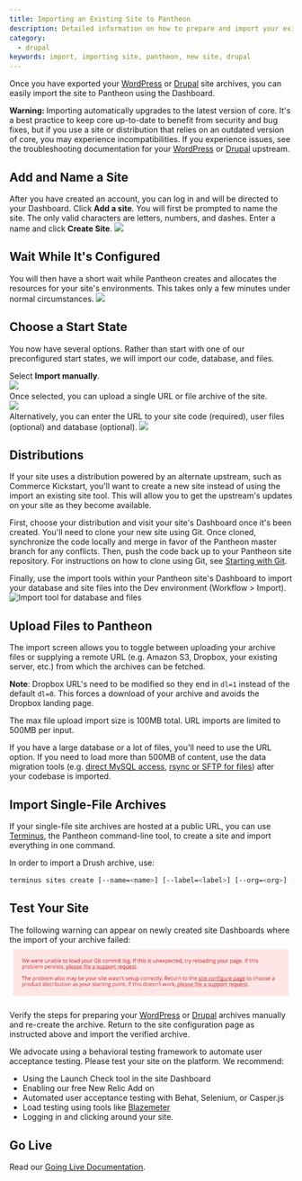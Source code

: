 ```yaml
---
title: Importing an Existing Site to Pantheon
description: Detailed information on how to prepare and import your existing Drupal or WordPress site to Pantheon.
category:
  - drupal
keywords: import, importing site, pantheon, new site, drupal
---
```

Once you have exported your [WordPress](/docs/articles/wordpress/export-an-existing-wordpress-site) or [Drupal](/docs/articles/drupal/prepare-drupal-for-export) site archives, you can easily import the site to Pantheon using the Dashboard.

<div class="alert alert-danger" role="alert"><strong>Warning: </strong>Importing automatically upgrades to the latest version of core. It's a best practice to keep core up-to-date to benefit from security and bug fixes, but if you use a site or distribution that relies on an outdated version of core, you may experience incompatibilities. If you experience issues, see the troubleshooting documentation for your <a href="https://codex.wordpress.org/Updating_WordPress#Troubleshooting">WordPress</a> or <a href="https://www.drupal.org/troubleshooting"> Drupal</a> upstream.</div>

## Add and Name a Site

After you have created an account, you can log in and will be directed to your Dashboard. Click **Add a site**. You will first be prompted to name the site. The only valid characters are letters, numbers, and dashes. Enter a name and click **Create Site**.
![](/source/docs/assets/images/desk_images/247523.png)
## Wait While It's Configured
You will then have a short wait while Pantheon creates and allocates the resources for your site's environments. This takes only a few minutes under normal circumstances.
![](/source/docs/assets/images/desk_images/247524.png)
## Choose a Start State
You now have several options. Rather than start with one of our preconfigured start states, we will import our code, database, and files.

Select **Import manually**.<br />
![](/source/docs/assets/images/desk_images/247521.png)  
Once selected, you can upload a single URL or file archive of the site.  
![](/source/docs/assets/images/desk_images/259156.png)  
Alternatively, you can enter the URL to your site code (required), user files (optional) and database (optional).
![](/source/docs/assets/images/desk_images/247522.png)

## Distributions

If your site uses a distribution powered by an alternate upstream, such as Commerce Kickstart, you'll want to create a new site instead of using the import an existing site tool. This will allow you to get the upstream's updates on your site as they become available.

First, choose your distribution and visit your site's Dashboard once it's been created. You'll need to clone your new site using Git. Once cloned, synchronize the code locally and merge in favor of the Pantheon master branch for any conflicts. Then, push the code back up to your Pantheon site repository. For instructions on how to clone using Git, see [Starting with Git](/docs/articles/local/starting-with-git/).

Finally, use the import tools within your Pantheon site's Dashboard to import your database and site files into the Dev environment (Workflow > Import).
 ![Import tool for database and files](/source/docs/assets/images/import-tool-db-and-files.png)



## Upload Files to Pantheon

The import screen allows you to toggle between uploading your archive files or supplying a remote URL (e.g. Amazon S3, Dropbox, your existing server, etc.) from which the archives can be fetched.

<div class="alert alert-warning" role="alert">
<strong>Note</strong>: Dropbox URL's need to be modified so they end in <code>dl=1</code> instead of the default <code>dl=0</code>. This forces a download of your archive and avoids the Dropbox landing page.  </div>

The max file upload import size is 100MB total. URL imports are limited to 500MB per input.

If you have a large database or a lot of files, you'll need to use the URL option. If you need to load more than 500MB of content, use the data migration tools (e.g. [direct MySQL access](/source/docs/articles/local/accessing-mysql-databases), [rsync or SFTP for files](/source/docs/articles/local/rsync-and-sftp)) after your codebase is imported.

## Import Single-File Archives

If your single-file site archives are hosted at a public URL, you can use [Terminus](https://github.com/pantheon-systems/cli), the Pantheon command-line tool, to create a site and import everything in one command.

In order to import a Drush archive, use:
```bash
terminus sites create [--name=<name>] [--label=<label>] [--org=<org>] [--import=<url>]
```
## Test Your Site
The following warning can appear on newly created site Dashboards where the import of your archive failed:
![Unable to Load Git History](/source/docs/assets/images/unable-to-load-git-history.png)

Verify the steps for preparing your [WordPress](/docs/articles/wordpress/export-an-existing-wordpress-site) or [Drupal](/docs/articles/drupal/prepare-drupal-for-export) archives manually and re-create the archive. Return to the site configuration page as instructed above and import the verified archive.

We advocate using a behavioral testing framework to automate user acceptance testing. Please test your site on the platform. We recommend:

 - Using the Launch Check tool in the site Dashboard
 - Enabling our free New Relic Add on
 - Automated user acceptance testing with Behat, Selenium, or Casper.js
 - Load testing using tools like [Blazemeter](/docs/guides/load-testing-with-blazemeter/)
 - Logging in and clicking around your site.


## Go Live
Read our [Going Live Documentation](/docs/articles/going-live).
